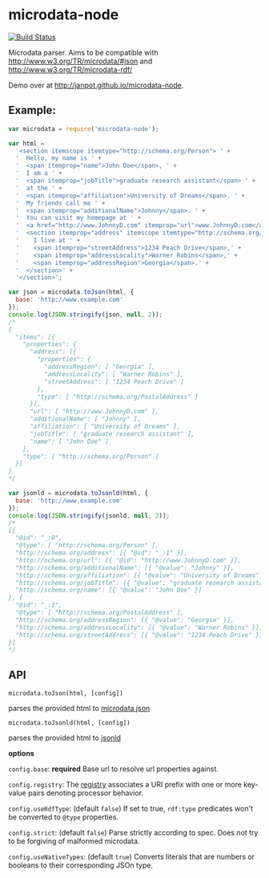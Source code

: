 microdata-node
==============

[![Build Status](https://travis-ci.org/Janpot/microdata-node.svg)](https://travis-ci.org/Janpot/microdata-node)

Microdata parser. Aims to be compatible with http://www.w3.org/TR/microdata/#json and http://www.w3.org/TR/microdata-rdf/

Demo over at http://janpot.github.io/microdata-node.

## Example:

```js
var microdata = require('microdata-node');

var html =
  '<section itemscope itemtype="http://schema.org/Person"> ' +
  '  Hello, my name is ' +
  '  <span itemprop="name">John Doe</span>, ' +
  '  I am a ' +
  '  <span itemprop="jobTitle">graduate research assistant</span> ' +
  '  at the ' +
  '  <span itemprop="affiliation">University of Dreams</span>. ' +
  '  My friends call me ' +
  '  <span itemprop="additionalName">Johnny</span>. ' +
  '  You can visit my homepage at ' +
  '  <a href="http://www.JohnnyD.com" itemprop="url">www.JohnnyD.com</a>. ' +
  '  <section itemprop="address" itemscope itemtype="http://schema.org/PostalAddress">' +
  '    I live at ' +
  '    <span itemprop="streetAddress">1234 Peach Drive</span>,' +
  '    <span itemprop="addressLocality">Warner Robins</span>,' +
  '    <span itemprop="addressRegion">Georgia</span>.' +
  '  </section>' +
  '</section>';

var json = microdata.toJson(html, {
  base: 'http://www.example.com'
});
console.log(JSON.stringify(json, null, 2));
/*
{
  "items": [{
    "properties": {
      "address": [{
        "properties": {
          "addressRegion": [ "Georgia" ],
          "addressLocality": [ "Warner Robins" ],
          "streetAddress": [ "1234 Peach Drive" ]
        },
        "type": [ "http://schema.org/PostalAddress" ]
      }],
      "url": [ "http://www.JohnnyD.com" ],
      "additionalName": [ "Johnny" ],
      "affiliation": [ "University of Dreams" ],
      "jobTitle": [ "graduate research assistant" ],
      "name": [ "John Doe" ]
    },
    "type": [ "http://schema.org/Person" ]
  }]
}
*/

var jsonld = microdata.toJsonld(html, {
  base: 'http://www.example.com'
});
console.log(JSON.stringify(jsonld, null, 2));
/*
[{
  "@id": "_:0",
  "@type": [ "http://schema.org/Person" ],
  "http://schema.org/address": [{ "@id": "_:1" }],
  "http://schema.org/url": [{ "@id": "http://www.JohnnyD.com" }],
  "http://schema.org/additionalName": [{ "@value": "Johnny" }],
  "http://schema.org/affiliation": [{ "@value": "University of Dreams" }],
  "http://schema.org/jobTitle": [{ "@value": "graduate research assistant" }],
  "http://schema.org/name": [{ "@value": "John Doe" }]
}, {
  "@id": "_:1",
  "@type": [ "http://schema.org/PostalAddress" ],
  "http://schema.org/addressRegion": [{ "@value": "Georgia" }],
  "http://schema.org/addressLocality": [{ "@value": "Warner Robins" }],
  "http://schema.org/streetAddress": [{ "@value": "1234 Peach Drive" }]
}]
*/
```

## API

    microdata.toJson(html, [config])

parses the provided html to [microdata json](http://www.w3.org/TR/microdata/#json)

    microdata.toJsonld(html, [config])

parses the provided html to [jsonld](http://json-ld.org/)


**options**

`config.base`: **required** Base url to resolve url properties against.

`config.registry`: The [registry](http://www.w3.org/TR/microdata-rdf/#dfn-registry) associates a URI prefix with one or more key-value pairs denoting processor behavior.

`config.useRdfType`: (default `false`) If set to true, `rdf:type` predicates won't be converted to `@type` properties.

`config.strict`: (default `false`) Parse strictly according to spec. Does not try to be forgiving of malformed microdata.

`config.useNativeTypes`: (default `true`) Converts literals that are numbers or booleans to their corresponding JSOn type.

